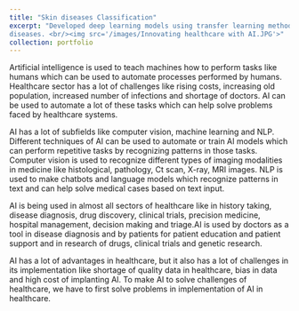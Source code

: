 ```yaml
--- 
title: "Skin diseases Classification" 
excerpt: "Developed deep learning models using transfer learning method to detect 30 different types of skin
diseases. <br/><img src='/images/Innovating healthcare with AI.JPG'>" 
collection: portfolio 
--- 
```

Artificial intelligence is used to teach machines how to perform tasks like humans which can be
used to automate processes performed by humans. Healthcare sector has a lot of challenges like
rising costs, increasing old population, increased number of infections and shortage of doctors. AI can be used to automate a lot of these tasks which can help solve problems faced by healthcare systems. 

AI has a lot of subfields like computer vision, machine learning and NLP. Different techniques of
AI can be used to automate or train AI models which can perform repetitive tasks by recognizing
patterns in those tasks. Computer vision is used to recognize different types of imaging
modalities in medicine like histological, pathology, Ct scan, X-ray, MRI images. NLP is used to
make chatbots and language models which recognize patterns in text and can help solve medical
cases based on text input.

AI is being used in almost all sectors of healthcare like in history taking, disease diagnosis, drug
discovery, clinical trials, precision medicine, hospital management, decision making and
triage.AI is used by doctors as a tool in disease diagnosis and by patients for patient education
and patient support and in research of drugs, clinical trials and genetic research. 

AI has a lot of advantages in healthcare, but it also has a lot of challenges in its implementation
like shortage of quality data in healthcare, bias in data and high cost of implanting AI. To make
AI to solve challenges of healthcare, we have to first solve problems in implementation of AI in
healthcare.

